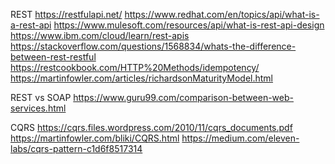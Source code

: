 REST 
https://restfulapi.net/
https://www.redhat.com/en/topics/api/what-is-a-rest-api
https://www.mulesoft.com/resources/api/what-is-rest-api-design
https://www.ibm.com/cloud/learn/rest-apis
https://stackoverflow.com/questions/1568834/whats-the-difference-between-rest-restful
https://restcookbook.com/HTTP%20Methods/idempotency/
https://martinfowler.com/articles/richardsonMaturityModel.html

REST vs SOAP
https://www.guru99.com/comparison-between-web-services.html

CQRS
https://cqrs.files.wordpress.com/2010/11/cqrs_documents.pdf
https://martinfowler.com/bliki/CQRS.html
https://medium.com/eleven-labs/cqrs-pattern-c1d6f8517314
